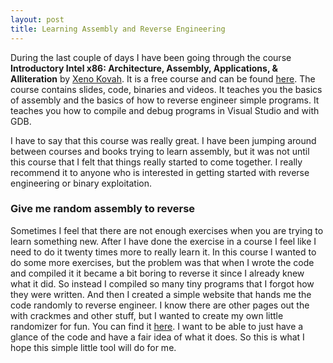 ```yaml
---
layout: post
title: Learning Assembly and Reverse Engineering
---
```


During the last couple of days I have been going through the course **Introductory Intel x86: Architecture, Assembly, Applications, & Alliteration** by [Xeno Kovah](https://twitter.com/xenokovah). It is a free course and can be found [here](http://opensecuritytraining.info/IntroX86.html). The course contains slides, code, binaries and videos. It teaches you the basics of assembly and the basics of how to reverse engineer simple programs. It teaches you how to compile and debug programs in Visual Studio and with GDB.

I have to say that this course was really great. I have been jumping around between courses and books trying to learn assembly, but it was not until this course that I felt that things really started to come together. I really recommend it to anyone who is interested in getting started with reverse engineering or binary exploitation.


### Give me random assembly to reverse

Sometimes I feel that there are not enough exercises when you are trying to learn something new. After I have done the exercise in a course I feel like I need to do it twenty times more to really learn it. In this course I wanted to do some more exercises, but the problem was that when I wrote the code and compiled it it became a bit boring to reverse it since I already knew what it did. So instead I compiled so many tiny programs that I forgot how they were written. And then I created a simple website that hands me the code randomly to reverse engineer. I know there are other pages out the with crackmes and other stuff, but I wanted to create my own little randomizer for fun. You can find it [here](https://xapax.github.io/reveng/assem.html). I want to be able to just have a glance of the code and have a fair idea of what it does. So this is what I hope this simple little tool will do for me.
